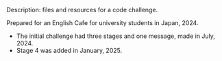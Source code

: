 Description: files and resources for a code challenge.

Prepared for an English Cafe for university students in Japan, 2024.

- The initial challenge had three stages and one message, made in July, 2024.
- Stage 4 was added in January, 2025.
